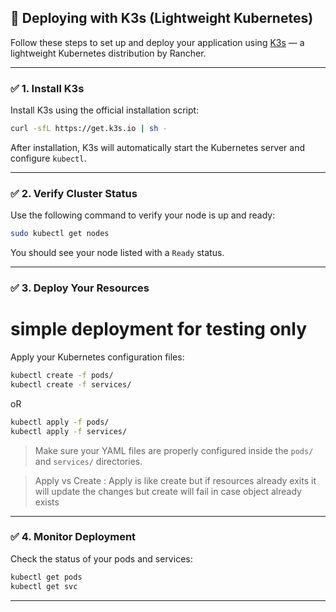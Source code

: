 
## 🚀 Deploying with K3s (Lightweight Kubernetes)

Follow these steps to set up and deploy your application using [K3s](https://k3s.io) — a lightweight Kubernetes distribution by Rancher.

---

### ✅ 1. Install K3s

Install K3s using the official installation script:

```bash
curl -sfL https://get.k3s.io | sh -
```

After installation, K3s will automatically start the Kubernetes server and configure `kubectl`.

---

### ✅ 2. Verify Cluster Status

Use the following command to verify your node is up and ready:

```bash
sudo kubectl get nodes
```

You should see your node listed with a `Ready` status.

---

### ✅ 3. Deploy Your Resources
# simple deployment for testing only
Apply your Kubernetes configuration files:

```bash
kubectl create -f pods/
kubectl create -f services/
```
oR 
```bash
kubectl apply -f pods/
kubectl apply -f services/
```
> Make sure your YAML files are properly configured inside the `pods/` and `services/` directories.

> Apply vs Create : Apply is like create but if resources already exits it will update the changes but create will fail in case object already exists
---

### ✅ 4. Monitor Deployment

Check the status of your pods and services:

```bash
kubectl get pods
kubectl get svc
```

---

